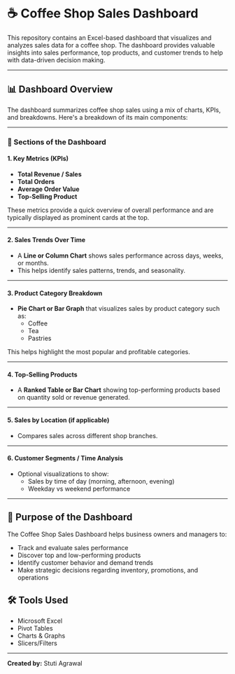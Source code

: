 # ☕ Coffee Shop Sales Dashboard

This repository contains an Excel-based dashboard that visualizes and analyzes sales data for a coffee shop. The dashboard provides valuable insights into sales performance, top products, and customer trends to help with data-driven decision making.

---

## 📊 Dashboard Overview

The dashboard summarizes coffee shop sales using a mix of charts, KPIs, and breakdowns. Here's a breakdown of its main components:

---

### 🧱 Sections of the Dashboard

#### 1. **Key Metrics (KPIs)**
- **Total Revenue / Sales**
- **Total Orders**
- **Average Order Value**
- **Top-Selling Product**

These metrics provide a quick overview of overall performance and are typically displayed as prominent cards at the top.

---

#### 2. **Sales Trends Over Time**
- A **Line or Column Chart** shows sales performance across days, weeks, or months.
- This helps identify sales patterns, trends, and seasonality.

---

#### 3. **Product Category Breakdown**
- **Pie Chart or Bar Graph** that visualizes sales by product category such as:
  - Coffee
  - Tea
  - Pastries

This helps highlight the most popular and profitable categories.

---

#### 4. **Top-Selling Products**
- A **Ranked Table or Bar Chart** showing top-performing products based on quantity sold or revenue generated.

---

#### 5. **Sales by Location (if applicable)**
- Compares sales across different shop branches.

---

#### 6. **Customer Segments / Time Analysis**
- Optional visualizations to show:
  - Sales by time of day (morning, afternoon, evening)
  - Weekday vs weekend performance

---

## 🎯 Purpose of the Dashboard

The Coffee Shop Sales Dashboard helps business owners and managers to:
- Track and evaluate sales performance
- Discover top and low-performing products
- Identify customer behavior and demand trends
- Make strategic decisions regarding inventory, promotions, and operations


## 🛠 Tools Used

- Microsoft Excel
- Pivot Tables
- Charts & Graphs
- Slicers/Filters 

---

**Created by:** Stuti Agrawal
